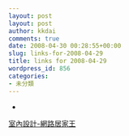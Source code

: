 ```yaml
---
layout: post
layout: post
author: kkdai
comments: true
date: 2008-04-30 00:28:55+00:00
slug: links-for-2008-04-29
title: links for 2008-04-29
wordpress_id: 856
categories:
- 未分類
---
```



	
  * 
		

[室內設計-網路居家王](http://design.vrhouse.com.tw/)


	



